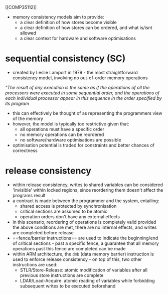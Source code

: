 [[COMP35112]]

- memory consistency models aim to provide:
	- a clear definition of how stores become visible
	- a clear definition of how stores can be ordered, and what is/isnt allowed
	- a clear context for hardware and software optimisations

# sequential consistency (SC)

- created by Leslie Lamport in 1979 - the most straightforward consistency model, involving no out-of-order memory operations

*"The result of any execution is the same as if the operations of all the processors were executed in some sequential order, and the operations of each individual processor appear in this sequence in the order specified by its program*

- this can effectively be thought of as representing the programmers view of the memory
- however, the model is typically too restrictive given that:
	- all operations must have a specific order
	- no memory operations can be reordered
	- no software/hardware optimisations are possible
- optimisation potential is traded for constraints and better chances of correctness

# release consistency

- within release consistency, writes to shared variables can be considered 'invisible' within locked regions, since reordering them doesn't affect the programs result
- a contract is made between the programmer and the system, entailing:
	- shared access is protected by synchronisation
	- critical sections are assumed to be atomic
	- operation orders don't have any external effects
- in this scenario, reordering of operations is completely valid provided the above conditions are met, there are no internal effects, and writes are completed before release
- ==fence/barrier instructions== are used to indicate the beginning/end of critical sections - past a specific fence, a guarantee that all memory operations past this fence are completed can be made
- within ARM architecture, the `dmb` (data memory barrier) instruction is used to enforce release consistency - on top of this, two other instructions are used:
	- STLR/Store-Release: atomic modification of variables after all previous store instructions are complete
	- LDAR/Load-Acquire: atomic reading of variables while forbidding subsequent writes to be executed beforehand
